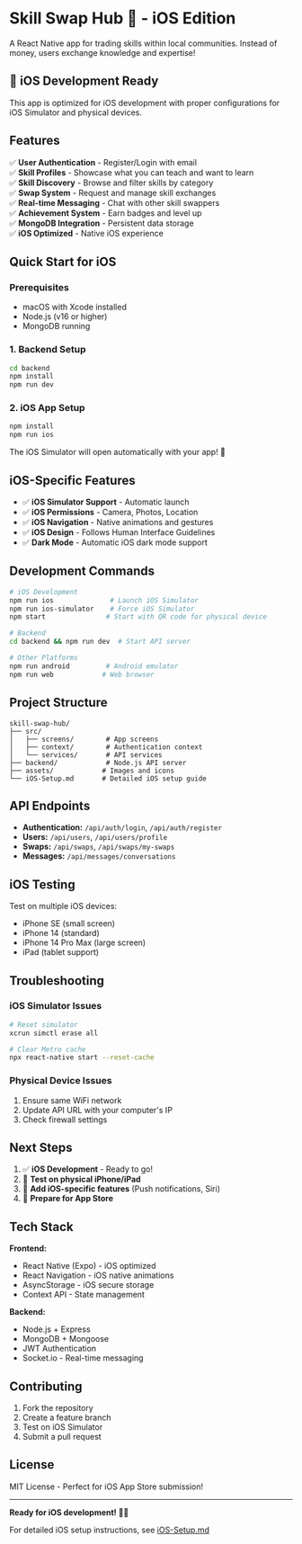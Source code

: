 # Skill Swap Hub 🔄 - iOS Edition

A React Native app for trading skills within local communities. Instead of money, users exchange knowledge and expertise!

## 🍎 iOS Development Ready

This app is optimized for iOS development with proper configurations for iOS Simulator and physical devices.

## Features

✅ **User Authentication** - Register/Login with email  
✅ **Skill Profiles** - Showcase what you can teach and want to learn  
✅ **Skill Discovery** - Browse and filter skills by category  
✅ **Swap System** - Request and manage skill exchanges  
✅ **Real-time Messaging** - Chat with other skill swappers  
✅ **Achievement System** - Earn badges and level up  
✅ **MongoDB Integration** - Persistent data storage  
✅ **iOS Optimized** - Native iOS experience

## Quick Start for iOS

### Prerequisites
- macOS with Xcode installed
- Node.js (v16 or higher)
- MongoDB running

### 1. Backend Setup
```bash
cd backend
npm install
npm run dev
```

### 2. iOS App Setup
```bash
npm install
npm run ios
```

The iOS Simulator will open automatically with your app! 🎉

## iOS-Specific Features

- ✅ **iOS Simulator Support** - Automatic launch
- ✅ **iOS Permissions** - Camera, Photos, Location
- ✅ **iOS Navigation** - Native animations and gestures
- ✅ **iOS Design** - Follows Human Interface Guidelines
- ✅ **Dark Mode** - Automatic iOS dark mode support

## Development Commands

```bash
# iOS Development
npm run ios              # Launch iOS Simulator
npm run ios-simulator    # Force iOS Simulator
npm start               # Start with QR code for physical device

# Backend
cd backend && npm run dev  # Start API server

# Other Platforms
npm run android         # Android emulator
npm run web            # Web browser
```

## Project Structure

```
skill-swap-hub/
├── src/
│   ├── screens/        # App screens
│   ├── context/        # Authentication context
│   └── services/       # API services
├── backend/            # Node.js API server
├── assets/            # Images and icons
└── iOS-Setup.md       # Detailed iOS setup guide
```

## API Endpoints

- **Authentication:** `/api/auth/login`, `/api/auth/register`
- **Users:** `/api/users`, `/api/users/profile`
- **Swaps:** `/api/swaps`, `/api/swaps/my-swaps`
- **Messages:** `/api/messages/conversations`

## iOS Testing

Test on multiple iOS devices:
- iPhone SE (small screen)
- iPhone 14 (standard)
- iPhone 14 Pro Max (large screen)
- iPad (tablet support)

## Troubleshooting

### iOS Simulator Issues
```bash
# Reset simulator
xcrun simctl erase all

# Clear Metro cache
npx react-native start --reset-cache
```

### Physical Device Issues
1. Ensure same WiFi network
2. Update API URL with your computer's IP
3. Check firewall settings

## Next Steps

1. ✅ **iOS Development** - Ready to go!
2. 🔄 **Test on physical iPhone/iPad**
3. 📱 **Add iOS-specific features** (Push notifications, Siri)
4. 🚀 **Prepare for App Store**

## Tech Stack

**Frontend:**
- React Native (Expo) - iOS optimized
- React Navigation - iOS native animations
- AsyncStorage - iOS secure storage
- Context API - State management

**Backend:**
- Node.js + Express
- MongoDB + Mongoose
- JWT Authentication
- Socket.io - Real-time messaging

## Contributing

1. Fork the repository
2. Create a feature branch
3. Test on iOS Simulator
4. Submit a pull request

## License

MIT License - Perfect for iOS App Store submission!

---

**Ready for iOS development! 📱✨**

For detailed iOS setup instructions, see [iOS-Setup.md](./iOS-Setup.md)